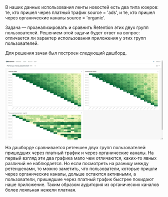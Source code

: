 В наших данных использования ленты новостей есть два типа юзеров: те, кто пришел через платный трафик source = 'ads', и те, кто пришел через органические каналы source = 'organic'.

Задача — проанализировать и сравнить Retention этих двух групп пользователей. Решением этой задачи будет ответ на вопрос: отличается ли характер использования приложения у этих групп пользователей. 

Для решения зачаи был построен следующий дашборд.

![dashboard](retention_diff.gif)

На дашборде сравнивается ретеншен двух групп пользователей: пришедших через платный трафик и через органические каналы. На первый взгляд эти два графика мало чем отличаются, каких-то явных различий не наблюдается. Но если посмотреть на разницу между ретеншенами, то можно заметить, что пользователи, которые пришли через органические каналы, дольше остаются активными, а пользователи, пришедшие через платный трафик быстрее покидают наше приложение. Таким образом аудитория из органических каналов более лояльная нежели платная.
